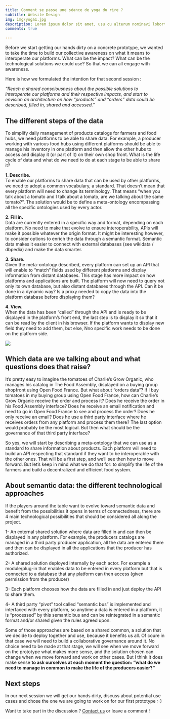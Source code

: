 ```yaml
---
title: Comment se passe une séance de yoga du rire ?
subtitle: Website Design
img: img/yoga1.jpg
description: Lorem ipsum dolor sit amet, usu cu alterum nominavi lobortis. At duo novum diceret. Tantas apeirian vix et, usu sanctus postulant inciderint ut, populo diceret necessitatibus in vim. Cu eum dicam feugiat noluisse.
comments: true

---
```



Before we start getting our hands dirty on a concrete prototype, we wanted to take the time to build our collective awareness on what it means to interoperate our platforms. What can be the impact? What can be the technological solutions we could use? So that we can all engage with awareness.

Here is how we formulated the intention for that second session :

_“Reach a shared consciousness about the possible solutions to interoperate our platforms and their respective impacts, and start to envision an architecture on how “products” and “orders” data could be described, filled in, shared and accessed.”_

## The different steps of the data

To simplify daily management of products catalogs for farmers and food hubs, we need platforms to be able to share data. For example, a producer working with various food hubs using different platforms should be able to manage his inventory in one platform and then allow the other hubs to access and display it (or part of it) on their own shop front. What is the life cycle of data and what do we need to do at each stage to be able to share it?

**1\. Describe.**  
To enable our platforms to share data that can be used by other platforms, we need to adopt a common vocabulary, a standard. That doesn’t mean that every platform will need to change its terminology. That means “when you talk about a tomato and I talk about a tomato, are we talking about the same tomato?”. The solution would be to define a meta-ontology encompassing all the specific ontologies used by every actor.

**2\. Fill in.**  
Data are currently entered in a specific way and format, depending on each platform. No need to make that evolve to ensure interoperability, APIs will make it possible whatever the origin format. It might be interesting however, to consider options to enrich the data through a semantic format. Semantic data makes it easier to connect with external databases (see wikidata / dbpedia) and make the data smarter.

**3\. Share.**  
Given the meta-ontology described, every platform can set up an API that will enable to “match” fields used by different platforms and display information from distant databases. This stage has more impact on how platforms and applications are built. The platform will now need to query not only its own database, but also distant databases through the API. Can it be done in a dynamic way? Is a proxy needed to copy the data into the platform database before displaying them?

**4\. View.**  
When the data has been “called” through the API and is ready to be displayed in the platform’s front end, the last step is to display it so that it can be read by the client in his browser. If the platform wants to display new field they need to add them, but else, Nno specific work needs to be done on the platform side.

![](/img/platforms-exchange.jpg)

## Which data are we talking about and what questions does that raise?

It’s pretty easy to imagine the tomatoes of Charlie’s Grow Organic, who manages his catalog in The Food Assembly, displayed on a buying group shopfront using Open Food France. But what about “orders data”? If I buy tomatoes in my buying group using Open Food France, how can Charlie’s Grow Organic receive the order and process it? Does he receive the order in his Food Assembly interface? Does he receive an email notification and need to go in Open Food France to see and process the order? Does he only receive an email? Does he use a third party interface where he receives orders from any platform and process them there? The last option would probably be the most logical. But then what should be the governance of that third party interface?

So yes, we will start by describing a meta-ontology that we can use as a standard to share information about products. Each platform will need to build an API respecting that standard if they want to be interoperable with the other ones. That will be a first step, and we’ll see then how to move forward. But let’s keep in mind what we do that for: to simplify the life of the farmers and build a decentralized and efficient food system.

## About semantic data: the different technological approaches

If the players around the table want to evolve toward semantic data and benefit from the possibilities it opens in terms of connectedness, there are 4 main technological possibilities that should be considered all along the project.

1- An external shared solution where data are filled in and can then be displayed in any platform. For example, the producers catalogs are managed in a third party producer application, all the data are entered there and then can be displayed in all the applications that the producer has authorized.

2- A shared solution deployed internally by each actor. For example a module/plug-in that enables data to be entered in every platform but that is connected to a database that any platform can then access (given permission from the producer)

3- Each platform chooses how the data are filled in and just deploy the API to share them.

4- A third party “pivot” tool called “semantic bus” is implemented and interfaced with every platform, so anytime a data is entered in a platform, it is “processed” by this semantic bus and can be reintegrated in a semantic format and/or shared given the rules agreed upon.

Some of those approaches are based on a shared common, a solution that we decide to deploy together and use, because it benefits us all. Of coure in that case we will need to build a collaborative governance around it. No choice need to be made at that stage, we will see when we move forward on the prototype what makes more sense, and the solution chosen can change when we move forward and work on other cases. But I think it does make sense **to ask ourselves at each moment the question: “what do we need to manage in common to make the life of the producers easier?”**

## Next steps

In our next session we will get our hands dirty, discuss about potential use cases and chose the one we are going to work on for our first prototype :-)

Want to take part in the discussion ? [Contact us](http://datafoodconsortium.org/#contact) or leave a comment !
